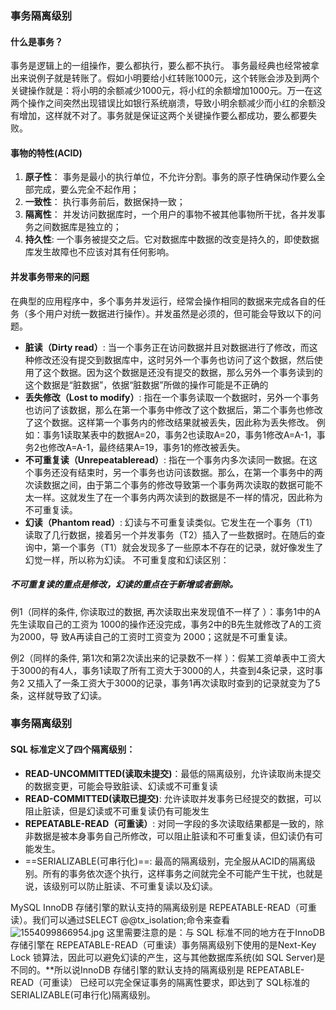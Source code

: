 ### 事务隔离级别
#### 什么是事务？
事务是逻辑上的一组操作，要么都执行，要么都不执行。
事务最经典也经常被拿出来说例子就是转账了。假如小明要给小红转账1000元，这个转账会涉及到两个关键操作就是：将小明的余额减少1000元，将小红的余额增加1000元。万一在这两个操作之间突然出现错误比如银行系统崩溃，导致小明余额减少而小红的余额没有增加，这样就不对了。事务就是保证这两个关键操作要么都成功，要么都要失败。
#### 事物的特性(ACID)
1. **原子性**： 事务是最小的执行单位，不允许分割。事务的原子性确保动作要么全部完成，要么完全不起作用；
2. **一致性**： 执行事务前后，数据保持一致；
3. **隔离性**： 并发访问数据库时，一个用户的事物不被其他事物所干扰，各并发事务之间数据库是独立的；
4. **持久性**: 一个事务被提交之后。它对数据库中数据的改变是持久的，即使数据库发生故障也不应该对其有任何影响。

#### 并发事务带来的问题
在典型的应用程序中，多个事务并发运行，经常会操作相同的数据来完成各自的任务（多个用户对统一数据进行操作）。并发虽然是必须的，但可能会导致以下的问题。
 - **脏读（Dirty read）**: 当一个事务正在访问数据并且对数据进行了修改，而这种修改还没有提交到数据库中，这时另外一个事务也访问了这个数据，然后使用了这个数据。因为这个数据是还没有提交的数据，那么另外一个事务读到的这个数据是“脏数据”，依据“脏数据”所做的操作可能是不正确的
 - **丢失修改（Lost to modify）**: 指在一个事务读取一个数据时，另外一个事务也访问了该数据，那么在第一个事务中修改了这个数据后，第二个事务也修改了这个数据。这样第一个事务内的修改结果就被丢失，因此称为丢失修改。 例如：事务1读取某表中的数据A=20，事务2也读取A=20，事务1修改A=A-1，事务2也修改A=A-1，最终结果A=19，事务1的修改被丢失。
 - **不可重复读（Unrepeatableread）**: 指在一个事务内多次读同一数据。在这个事务还没有结束时，另一个事务也访问该数据。那么，在第一个事务中的两次读数据之间，由于第二个事务的修改导致第一个事务两次读取的数据可能不太一样。这就发生了在一个事务内两次读到的数据是不一样的情况，因此称为不可重复读。
 - **幻读（Phantom read）**: 幻读与不可重复读类似。它发生在一个事务（T1）读取了几行数据，接着另一个并发事务（T2）插入了一些数据时。在随后的查询中，第一个事务（T1）就会发现多了一些原本不存在的记录，就好像发生了幻觉一样，所以称为幻读。
 不可重复度和幻读区别：

##### 不可重复读的重点是修改，幻读的重点在于新增或者删除。

例1（同样的条件, 你读取过的数据, 再次读取出来发现值不一样了 ）：事务1中的A先生读取自己的工资为 1000的操作还没完成，事务2中的B先生就修改了A的工资为2000，导 致A再读自己的工资时工资变为 2000；这就是不可重复读。

例2（同样的条件, 第1次和第2次读出来的记录数不一样 ）：假某工资单表中工资大于3000的有4人，事务1读取了所有工资大于3000的人，共查到4条记录，这时事务2 又插入了一条工资大于3000的记录，事务1再次读取时查到的记录就变为了5条，这样就导致了幻读。
###  事务隔离级别
#### SQL 标准定义了四个隔离级别：
-  **READ-UNCOMMITTED(读取未提交)**：最低的隔离级别，允许读取尚未提交的数据变更，可能会导致脏读、幻读或不可重复读
-  **READ-COMMITTED(读取已提交)**: 允许读取并发事务已经提交的数据，可以阻止脏读，但是幻读或不可重复读仍有可能发生
-  **REPEATABLE-READ（可重读）**: 对同一字段的多次读取结果都是一致的，除非数据是被本身事务自己所修改，可以阻止脏读和不可重复读，但幻读仍有可能发生。
-  ==SERIALIZABLE(可串行化)==: 最高的隔离级别，完全服从ACID的隔离级别。所有的事务依次逐个执行，这样事务之间就完全不可能产生干扰，也就是说，该级别可以防止脏读、不可重复读以及幻读。

MySQL InnoDB 存储引擎的默认支持的隔离级别是 REPEATABLE-READ（可重读）。我们可以通过SELECT @@tx_isolation;命令来查看
![1554099866954.jpg](https://i.loli.net/2019/04/01/5ca1bf6c728c7.jpg)
这里需要注意的是：与 SQL 标准不同的地方在于InnoDB 存储引擎在 REPEATABLE-READ（可重读）事务隔离级别下使用的是Next-Key Lock 锁算法，因此可以避免幻读的产生，这与其他数据库系统(如 SQL Server)是不同的。**所以说InnoDB 存储引擎的默认支持的隔离级别是 REPEATABLE-READ（可重读） 已经可以完全保证事务的隔离性要求，即达到了 SQL标准的SERIALIZABLE(可串行化)隔离级别。
